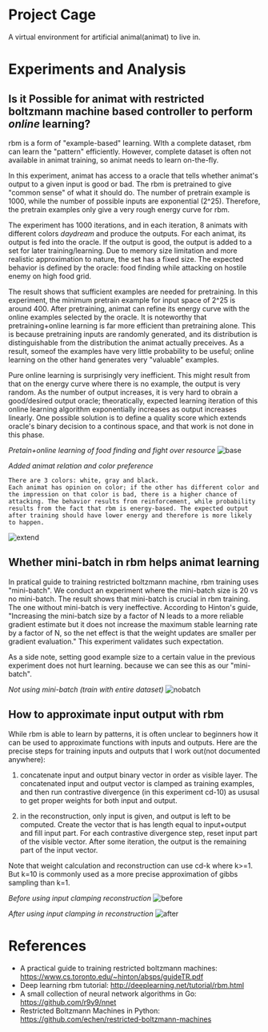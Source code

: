 Project Cage
============

A virtual environment for artificial animal(animat) to live in.

# Experiments and Analysis

## Is it Possible for animat with restricted boltzmann machine based controller to perform *online* learning?

rbm is a form of "example-based" learning. WIth a complete dataset, rbm can learn the "pattern" efficiently. However, complete dataset is often not available in animat training, so animat needs to learn on-the-fly.

In this experiment, animat has access to a oracle that tells whether animat's output to a given input is good or bad. The rbm is pretrained to give "common sense" of what it should do. The number of pretrain example is 1000, while the number of possible inputs are exponential (2^25). Therefore, the pretrain examples only give a very rough energy curve for rbm.

The experiment has 1000 iterations, and in each iteration, 8 animats with different colors *daydream* and produce the outputs.
For each animat, its output is fed into the oracle. If the output is good, the output is added to a set for later training/learning. Due to memory size limitation and more realistic approximation to nature, the set has a fixed size. The expected behavior is defined by the oracle: food finding while attacking on hostile enemy on high food grid.

The result shows that sufficient examples are needed for pretraining. In this experiment, the minimum pretrain example for input space of 2^25 is around 400. After pretraining, animat can refine its energy curve with the online examples selected by the oracle. It is noteworthy that pretraining+online learning is far more efficient than pretraining alone. This is because pretraining inputs are randomly generated, and its distribution is distinguishable from the distribution the animat actually preceives. As a result, someof the examples have very little probability to be useful; online learning on the other hand generates very "valuable" examples.

Pure online learning is surprisingly very inefficient. This might result from that on the energy curve where there is no example, the output is very random. As the number of output increases, it is very hard to obrain a good/desired output oracle; theoratically, expected learning iteration of this online learning algorithm exponentially increases as output increases linearly. One possible solution is to define a quality score which extends oracle's binary decision to a continous space, and that work is not done in this phase.

*Pretain+online learning of food finding and fight over resource*
![base](http://giant.gfycat.com/HeavyMellowGuineafowl.gif)

*Added animat relation and color preference*
```
There are 3 colors: white, gray and black.
Each animat has opinion on color; if the other has different color and the impression on that color is bad, there is a higher chance of attacking. The behavior results from reinforcement, while probability results from the fact that rbm is energy-based. The expected output after training should have lower energy and therefore is more likely to happen.
```
![extend](http://giant.gfycat.com/NeedyQuerulousAmericancrayfish.gif)

## Whether mini-batch in rbm helps animat learning

In pratical guide to training restricted boltzmann machine, rbm training uses "mini-batch". We conduct an experiment where the mini-batch size is 20 vs no mini-batch. The result shows that mini-batch is crucial in rbm training. The one without mini-batch is very ineffective.  According to Hinton's guide, "Increasing the mini-batch size by a factor of N leads to a more reliable gradient estimate but it does not increase the maximum stable learning rate by a factor of N, so the net effect is that the weight updates are smaller per gradient evaluation." This experiment validates such expectation.

As a side note, setting good example size to a certain value in the previous experiment does not hurt learning. because we can see this as our "mini-batch". 


*Not using mini-batch (train with entire dataset)*
![nobatch](http://giant.gfycat.com/TidyScarceEmu.gif)


## How to approximate input output with rbm

While rbm is able to learn by patterns, it is often unclear to beginners how it can be used to approximate functions with inputs and outputs. Here are the precise steps for training inputs and outputs that I work out(not documented anywhere):

1. concatenate input and output binary vector in order as visible layer. The concatenated input and output vector is clamped as training examples, and then run contrastive divergence (in this experiment cd-10) as ususal to get proper weights for both input and output.

2. in the reconstruction, only input is given, and output is left to be computed. Create the vector that is has length equal to input+output and fill input part. For each contrastive divergence step, reset input part of the visible vector. After some iteration, the output is the remaining part of the input vector. 

Note that weight calculation and reconstruction can use cd-k where k>=1. But k=10 is commonly used as a more precise approximation of gibbs sampling than k=1.

*Before using input clamping reconstruction*
![before](http://giant.gfycat.com/VainWastefulAmericanwigeon.gif)


*After using input clamping in reconstruction*
![after](http://giant.gfycat.com/ContentOptimisticAardwolf.gif)

# References

* A practical guide to training restricted boltzmann machines: https://www.cs.toronto.edu/~hinton/absps/guideTR.pdf
* Deep learning rbm tutorial: http://deeplearning.net/tutorial/rbm.html
* A small collection of neural network algorithms in Go: https://github.com/r9y9/nnet
* Restricted Boltzmann Machines in Python: https://github.com/echen/restricted-boltzmann-machines
